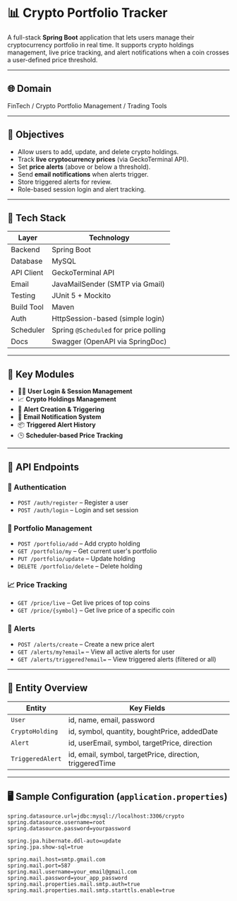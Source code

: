 # 📊 Crypto Portfolio Tracker

A full-stack **Spring Boot** application that lets users manage their cryptocurrency portfolio in real time. It supports crypto holdings management, live price tracking, and alert notifications when a coin crosses a user-defined price threshold.

---

## 🌐 Domain  
FinTech / Crypto Portfolio Management / Trading Tools

---

## 🎯 Objectives

- Allow users to add, update, and delete crypto holdings.
- Track **live cryptocurrency prices** (via GeckoTerminal API).
- Set **price alerts** (above or below a threshold).
- Send **email notifications** when alerts trigger.
- Store triggered alerts for review.
- Role-based session login and alert tracking.

---

## 🧱 Tech Stack

| Layer        | Technology                         |
|--------------|-------------------------------------|
| Backend      | Spring Boot                         |
| Database     | MySQL                               |
| API Client   | GeckoTerminal API                   |
| Email        | JavaMailSender (SMTP via Gmail)     |
| Testing      | JUnit 5 + Mockito                   |
| Build Tool   | Maven                               |
| Auth         | HttpSession-based (simple login)    |
| Scheduler    | Spring `@Scheduled` for price polling |
| Docs         | Swagger (OpenAPI via SpringDoc)     |

---

## 🧩 Key Modules

- 🧑‍💼 **User Login & Session Management**
- 📈 **Crypto Holdings Management**
- 🚨 **Alert Creation & Triggering**
- 📧 **Email Notification System**
- 📦 **Triggered Alert History**
- 🕒 **Scheduler-based Price Tracking**

---

## 🧪 API Endpoints

### 🧾 Authentication
- `POST /auth/register` – Register a user
- `POST /auth/login` – Login and set session

### 💼 Portfolio Management
- `POST /portfolio/add` – Add crypto holding
- `GET /portfolio/my` – Get current user's portfolio
- `PUT /portfolio/update` – Update holding
- `DELETE /portfolio/delete` – Delete holding

### 📈 Price Tracking
- `GET /price/live` – Get live prices of top coins
- `GET /price/{symbol}` – Get live price of a specific coin

### 🚨 Alerts
- `POST /alerts/create` – Create a new price alert
- `GET /alerts/my?email=` – View all active alerts for user
- `GET /alerts/triggered?email=` – View triggered alerts (filtered or all)

---

## 🧭 Entity Overview

| Entity          | Key Fields                                         |
|------------------|---------------------------------------------------|
| `User`           | id, name, email, password                         |
| `CryptoHolding`  | id, symbol, quantity, boughtPrice, addedDate      |
| `Alert`          | id, userEmail, symbol, targetPrice, direction     |
| `TriggeredAlert` | id, email, symbol, targetPrice, direction, triggeredTime |

---

## 🖥 Sample Configuration (`application.properties`)
```properties
spring.datasource.url=jdbc:mysql://localhost:3306/crypto
spring.datasource.username=root
spring.datasource.password=yourpassword

spring.jpa.hibernate.ddl-auto=update
spring.jpa.show-sql=true

spring.mail.host=smtp.gmail.com
spring.mail.port=587
spring.mail.username=your_email@gmail.com
spring.mail.password=your_app_password
spring.mail.properties.mail.smtp.auth=true
spring.mail.properties.mail.smtp.starttls.enable=true
